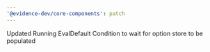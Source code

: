 ```yaml
---
'@evidence-dev/core-components': patch
---
```


Updated Running EvalDefault Condition to wait for option store to be populated
